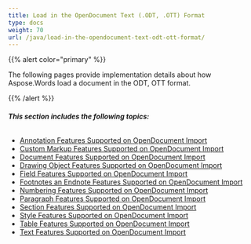```yaml
---
title: Load in the OpenDocument Text (.ODT, .OTT) Format
type: docs
weight: 70
url: /java/load-in-the-opendocument-text-odt-ott-format/
---
```


{{% alert color="primary" %}} 

The following pages provide implementation details about how Aspose.Words load a document in the ODT, OTT format.

{{% /alert %}} 
###### **This section includes the following topics:** 
- [Annotation Features Supported on OpenDocument Import](/words/java/annotation-features-supported-on-opendocument-import-html/)
- [Custom Markup Features Supported on OpenDocument Import](/words/java/custom-markup-features-supported-on-opendocument-import-html/)
- [Document Features Supported on OpenDocument Import](/words/java/document-features-supported-on-opendocument-import-html/)
- [Drawing Object Features Supported on OpenDocument Import](/words/java/drawing-object-features-supported-on-opendocument-import-html/)
- [Field Features Supported on OpenDocument Import](/words/java/field-features-supported-on-opendocument-import-html/)
- [Footnotes an Endnote Features Supported on OpenDocument Import](/words/java/footnotes-an-endnote-features-supported-on-opendocument-import-html/)
- [Numbering Features Supported on OpenDocument Import](/words/java/numbering-features-supported-on-opendocument-import-html/)
- [Paragraph Features Supported on OpenDocument Import](/words/java/paragraph-features-supported-on-opendocument-import-html/)
- [Section Features Supported on OpenDocument Import](/words/java/section-features-supported-on-opendocument-import-html/)
- [Style Features Supported on OpenDocument Import](/words/java/style-features-supported-on-opendocument-import-html/)
- [Table Features Supported on OpenDocument Import](/words/java/table-features-supported-on-opendocument-import-html/)
- [Text Features Supported on OpenDocument Import](/words/java/text-features-supported-on-opendocument-import-html/)
